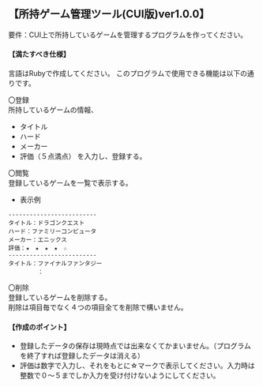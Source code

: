 ## 【所持ゲーム管理ツール(CUI版)ver1.0.0】

要件：CUI上で所持しているゲームを管理するプログラムを作ってください。

#### 【満たすべき仕様】

言語はRubyで作成してください。
このプログラムで使用できる機能は以下の通りです。

〇登録  
所持しているゲームの情報、
- タイトル
- ハード
- メーカー
- 評価（５点満点）
を入力し、登録する。

〇閲覧  
登録しているゲームを一覧で表示する。
- 表示例
```
-------------------------
タイトル：ドラゴンクエスト
ハード：ファミリーコンピュータ
メーカー：エニックス
評価：★　★　★　★　☆
-------------------------
タイトル：ファイナルファンタジー
　　　　　：
```

〇削除  
登録しているゲームを削除する。  
削除は項目毎でなく４つの項目全てを削除で構いません。

#### 【作成のポイント】
- 登録したデータの保存は現時点では出来なくてかまいません。（プログラムを終了すれば登録したデータは消える）
- 評価は数字で入力し、それをもとに☆マークで表示してください。入力時は整数で０～５までしか入力を受け付けないようにしてください。

